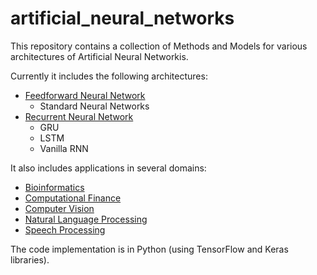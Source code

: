 # artificial_neural_networks
This repository contains a collection of Methods and Models for various architectures of Artificial Neural Networkis.

Currently it includes the following architectures:

* [Feedforward Neural Network](https://github.com/kourouklides/artificial_neural_networks/tree/master/code/architectures/feedforward_neural_networks)
  * Standard Neural Networks
* [Recurrent Neural Network](https://github.com/kourouklides/artificial_neural_networks/tree/master/code/architectures/recurrent_neural_networks)
  * GRU
  * LSTM
  * Vanilla RNN

It also includes applications in several domains:

- [Bioinformatics](https://github.com/kourouklides/artificial_neural_networks/tree/master/code/applications/bioinformatics)
- [Computational Finance](https://github.com/kourouklides/artificial_neural_networks/tree/master/code/applications/computational_finance)
- [Computer Vision](https://github.com/kourouklides/artificial_neural_networks/tree/master/code/applications/computer_vision)
- [Natural Language Processing](https://github.com/kourouklides/artificial_neural_networks/tree/master/code/applications/natural_language_processing)
- [Speech Processing](https://github.com/kourouklides/artificial_neural_networks/tree/master/code/applications/speech_processing)

The code implementation is in Python (using TensorFlow and Keras libraries).
